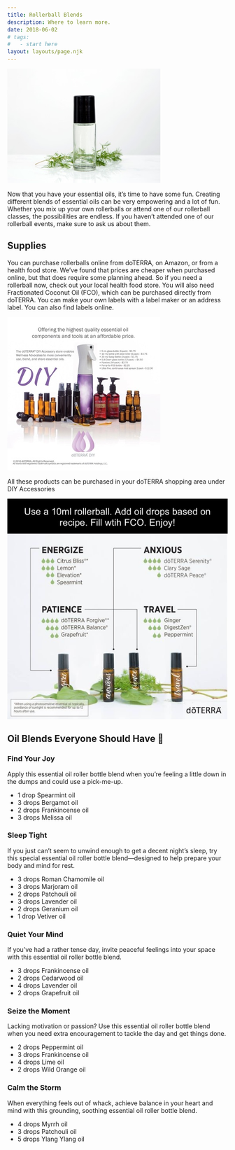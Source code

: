 ```yaml
---
title: Rollerball Blends
description: Where to learn more.
date: 2018-06-02
# tags:
#   - start here
layout: layouts/page.njk
---
```


<!-- ![img/river.jpg](../../img/river.jpg "Mountain image") -->

![Rollerball Oil Bottle](/img/rollerball-1.jpg "Rollerball Oil Bottle")

Now that you have your essential oils, it’s time to have some fun. Creating different blends of essential oils can be very empowering and a lot of fun. Whether you mix up your own rollerballs or attend one of our rollerball classes, the possibilities are endless. If you haven’t attended one of our rollerball events, make sure to ask us about them.

## Supplies

You can purchase rollerballs online from doTERRA, on Amazon, or from a health food store. We’ve found that prices are cheaper when purchased online, but that does require some planning ahead. So if you need a rollerball now, check out your local health food store. You will also need Fractionated Coconut Oil (FCO), which can be purchased directly from doTERRA. You can make your own labels with a label maker or an address label. You can also find labels online.

![DIY doTERRA](/img/DIY.jpg "DIY doTERRA")

<p class="center-text">All these products can be purchased in your doTERRA shopping area under DIY Accessories</p>

![Rollerball instructions](/img/rollerball2-2.jpg "Rollerball Instructions")

## Oil Blends Everyone Should Have 🙂

### **Find Your Joy**

Apply this essential oil roller bottle blend when you’re feeling a little down in the dumps and could use a pick-me-up.

- 1 drop Spearmint oil
- 3 drops Bergamot oil
- 2 drops Frankincense oil
- 3 drops Melissa oil

### **Sleep Tight**

If you just can’t seem to unwind enough to get a decent night’s sleep, try this special essential oil roller bottle blend—designed to help prepare your body and mind for rest.

- 3 drops Roman Chamomile oil
- 3 drops Marjoram oil
- 2 drops Patchouli oil
- 3 drops Lavender oil
- 2 drops Geranium oil
- 1 drop Vetiver oil

### **Quiet Your Mind**

If you’ve had a rather tense day, invite peaceful feelings into your space with this essential oil roller bottle blend.

- 3 drops Frankincense oil
- 2 drops Cedarwood oil
- 4 drops Lavender oil
- 2 drops Grapefruit oil

### **Seize the Moment**

Lacking motivation or passion? Use this essential oil roller bottle blend when you need extra encouragement to tackle the day and get things done.

- 2 drops Peppermint oil
- 3 drops Frankincense oil
- 4 drops Lime oil
- 2 drops Wild Orange oil

### **Calm the Storm**

When everything feels out of whack, achieve balance in your heart and mind with this grounding, soothing essential oil roller bottle blend.

- 4 drops Myrrh oil
- 3 drops Patchouli oil
- 5 drops Ylang Ylang oil
